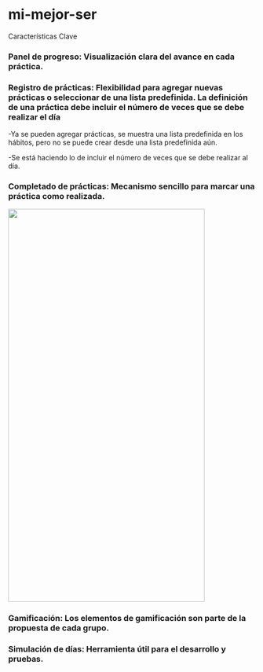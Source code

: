 # mi-mejor-ser

Características Clave

### Panel de progreso: Visualización clara del avance en cada práctica.

### Registro de prácticas: Flexibilidad para agregar nuevas prácticas o seleccionar de una lista predefinida. La definición de una práctica debe incluir el número de veces que se debe realizar el día

-Ya se pueden agregar prácticas, se muestra una lista predefinida en los hábitos, pero no se puede crear desde una lista predefinida aún.

-Se está haciendo lo de incluir el número de veces que se debe realizar al día.

### Completado de prácticas: Mecanismo sencillo para marcar una práctica como realizada.


<img src="https://github.com/user-attachments/assets/4568973a-7753-4a72-9231-fbfd9df06999" width="400" height="800"/>



### Gamificación: Los elementos de gamificación son parte de la propuesta de cada grupo.

### Simulación de días: Herramienta útil para el desarrollo y pruebas.
